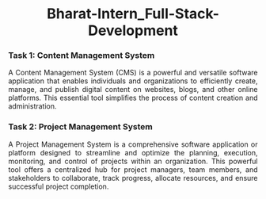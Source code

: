 <h1 align = "center"> Bharat-Intern_Full-Stack-Development </h1>
<h3> Task 1: Content Management System </h3>
<p align = "justify">
A Content Management System (CMS) is a powerful and versatile software application that enables individuals and organizations to efficiently create, manage, and publish digital content on websites, blogs, and other online platforms. This essential tool simplifies the process of content creation and administration.
</p>

<h3> Task 2: Project Management System </h3>
<p align = "justify">
A Project Management System is a comprehensive software application or platform designed to streamline and optimize the planning, execution, monitoring, and control of projects within an organization. This powerful tool offers a centralized hub for project managers, team members, and stakeholders to collaborate, track progress, allocate resources, and ensure successful project completion.
</p>
